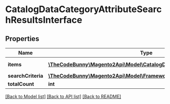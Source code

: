 # CatalogDataCategoryAttributeSearchResultsInterface

## Properties
Name | Type | Description | Notes
------------ | ------------- | ------------- | -------------
**items** | [**\TheCodeBunny\Magento2Api\Model\CatalogDataCategoryAttributeInterface[]**](CatalogDataCategoryAttributeInterface.md) | Attributes list. | 
**searchCriteria** | [**\TheCodeBunny\Magento2Api\Model\FrameworkSearchCriteriaInterface**](FrameworkSearchCriteriaInterface.md) |  | 
**totalCount** | **int** | Total count. | 

[[Back to Model list]](../README.md#documentation-for-models) [[Back to API list]](../README.md#documentation-for-api-endpoints) [[Back to README]](../README.md)


